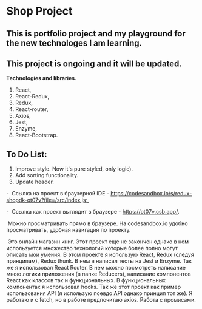    # Shop Project

   ## This is portfolio project and my playground for the new technologes I am learning.

## This project is ongoing and it will be updated.

**Technologies and libraries.**

   1. React,
   2. React-Redux,
   3. Redux,
   3. React-router,
   5. Axios,
   6. Jest,
   7. Enzyme,
   8. React-Bootstrap.

## To Do List:

   1. Improve style. Now it's pure styled, only logic).
   2. Add sorting functionality.
   3. Update header.

   -  Ссылка на проект в браузерной IDE - https://codesandbox.io/s/redux-shopdk-ot07v?file=/src/index.js; 
   
   -  Ссылка как проект выглядит в браузере - https://ot07v.csb.app/.

 Можно просматривать прямо в браузере. На codesandbox.io удобно просматривать, удобная навигация по проекту.

 Это онлайн магазин книг. Этот проект еще не закончен однако в нем используется множество технологий которые более полно могут описать мои умения. 
В этом проекте я использую React, Redux (следуя принципам), Redux thunk. В нем я написал тесты на Jest и Enzyme. Так же я использовал React Router. 
В нем можно посмотреть написание мною логики приложения (в папке Reducers), написание компонентов React как классов так и функциональных. В функциональных компонентах я использовал hooks.
Так же этот проект как пример использования API (я использую псевдо API однако принцип тот же). Я работаю и с fetch, но в работе предпочитаю axios. Работа с промисами.
